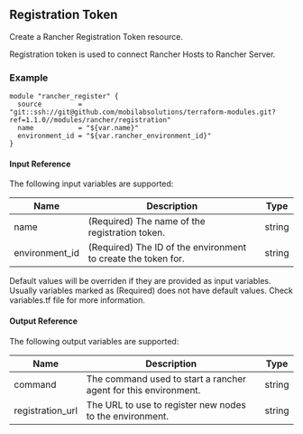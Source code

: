 ## Registration Token
Create a Rancher Registration Token resource.

Registration token is used to connect Rancher Hosts to Rancher Server.

### Example
```hcl
module "rancher_register" {
  source         = "git::ssh://git@github.com/mobilabsolutions/terraform-modules.git?ref=1.1.0//modules/rancher/registration"
  name           = "${var.name}"
  environment_id = "${var.rancher_environment_id}"
}
```

#### Input Reference
The following input variables are supported:

Name | Description | Type 
----------------- | --------- | -------- 
name  | (Required) The name of the registration token. | string 
environment_id | (Required) The ID of the environment to create the token for. | string 


Default values will be overriden if they are provided as input variables. Usually variables marked as (Required) does not have default values. Check variables.tf file for more information.


#### Output Reference
The following output variables are supported:

Name | Description | Type
----------------- | --------- | --------
command | The command used to start a rancher agent for this environment. | string
registration_url | The URL to use to register new nodes to the environment. | string